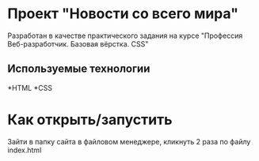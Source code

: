 # Проект "Новости со всего мира"

Разработан в качестве практического задания на курсе "Профессия Веб-разработчик. Базовая вёрстка. CSS"

## Используемые технологии
*HTML
*CSS
# Как открыть/запустить
Зайти в папку сайта в файловом менеджере, кликнуть 2 раза по файлу index.html